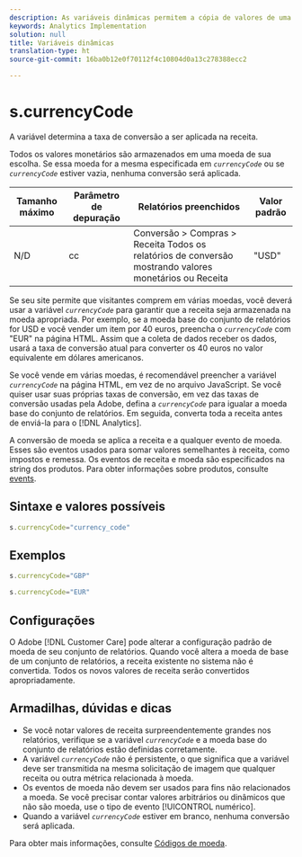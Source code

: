 ```yaml
---
description: As variáveis dinâmicas permitem a cópia de valores de uma variável para outra sem precisar digitar os valores completos várias vezes nas solicitações de imagem do site.
keywords: Analytics Implementation
solution: null
title: Variáveis dinâmicas
translation-type: ht
source-git-commit: 16ba0b12e0f70112f4c10804d0a13c278388ecc2

---
```



# s.currencyCode

A variável determina a taxa de conversão a ser aplicada na receita.

Todos os valores monetários são armazenados em uma moeda de sua escolha. Se essa moeda for a mesma especificada em *`currencyCode`* ou se *`currencyCode`* estiver vazia, nenhuma conversão será aplicada.

| Tamanho máximo | Parâmetro de depuração | Relatórios preenchidos | Valor padrão |
|--- |--- |--- |--- |
| N/D | cc | Conversão &gt; Compras &gt; Receita  Todos os relatórios de conversão mostrando valores monetários ou Receita | "USD" |

Se seu site permite que visitantes comprem em várias moedas, você deverá usar a variável  *`currencyCode`* para garantir que a receita seja armazenada na moeda apropriada. Por exemplo, se a moeda base do conjunto de relatórios for USD e você vender um item por 40 euros, preencha o *`currencyCode`* com "EUR" na página HTML. Assim que a coleta de dados receber os dados, usará a taxa de conversão atual para converter os 40 euros no valor equivalente em dólares americanos.

Se você vende em várias moedas, é recomendável preencher a variável  *`currencyCode`* na página HTML, em vez de no arquivo JavaScript. Se você quiser usar suas próprias taxas de conversão, em vez das taxas de conversão usadas pela Adobe, defina a *`currencyCode`* para igualar a moeda base do conjunto de relatórios. Em seguida, converta toda a receita antes de enviá-la para o [!DNL Analytics].

A conversão de moeda se aplica a receita e a qualquer evento de moeda. Esses são eventos usados para somar valores semelhantes à receita, como impostos e remessa. Os eventos de receita e moeda são especificados na string dos produtos. Para obter informações sobre produtos, consulte  [events](https://docs.adobe.com/content/help/pt-BR/analytics/implementation/analytics-basics/ref-events.html).

## Sintaxe e valores possíveis

```js
s.currencyCode="currency_code"
```

## Exemplos

```js
s.currencyCode="GBP"
```

```js
s.currencyCode="EUR"
```

## Configurações

O Adobe [!DNL Customer Care] pode alterar a configuração padrão de moeda de seu conjunto de relatórios. Quando você altera a moeda de base de um conjunto de relatórios, a receita existente no sistema não é convertida. Todos os novos valores de receita serão convertidos apropriadamente.

## Armadilhas, dúvidas e dicas

* Se você notar valores de receita surpreendentemente grandes nos relatórios, verifique se a variável *`currencyCode`* e a moeda base do conjunto de relatórios estão definidas corretamente.
* A variável *`currencyCode`* não é persistente, o que significa que a variável deve ser transmitida na mesma solicitação de imagem que qualquer receita ou outra métrica relacionada à moeda.
* Os eventos de moeda não devem ser usados para fins não relacionados a moeda. Se você precisar contar valores arbitrários ou dinâmicos que não são moeda, use o tipo de evento [!UICONTROL numérico].
* Quando a variável  *`currencyCode`* estiver em branco, nenhuma conversão será aplicada.

Para obter mais informações, consulte [Códigos de moeda](https://docs.adobe.com/content/help/pt-BR/analytics/admin/admin-tools/currency.html).
